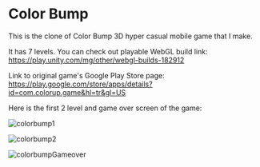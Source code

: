# Color Bump

This is the clone of Color Bump 3D hyper casual mobile game that I make. 

It has 7 levels.
You can check out playable WebGL build link: https://play.unity.com/mg/other/webgl-builds-182912

Link to original game's Google Play Store page: https://play.google.com/store/apps/details?id=com.colorup.game&hl=tr&gl=US

 Here is the first 2 level and game over screen of the game:
 
 ![colorbump1](https://user-images.githubusercontent.com/32210921/164293313-38cb2142-0acf-41a7-bb91-9f297dfda2fe.jpeg)
 
![colorbump2](https://user-images.githubusercontent.com/32210921/164293471-40905734-c3c7-4d93-a6de-d6087860da8f.jpeg)

![colorbumpGameover](https://user-images.githubusercontent.com/32210921/164293490-6ef75318-99f6-4aea-ad9d-31957d76b53f.jpeg)




